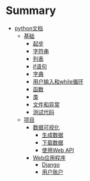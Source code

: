 # Summary

- [python文档](./pythondoc/0.0.md)
    - [基础]()
        - [起步](./pythondoc/1.0.md)
        - [字符串](./pythondoc/2.0.md)
        - [列表](./pythondoc/3.0.md)
        - [if语句](./pythondoc/4.0.md)
        - [字典](./pythondoc/5.0.md)
        - [用户输入和while循环](./pythondoc/6.0.md)
        - [函数](./pythondoc/7.0.md)
        - [类](./pythondoc/8.0.md)
        - [文件和异常](./pythondoc/9.0.md)
        - [测试代码](./pythondoc/10.0.md)
    - [项目]()
        - [数据可视化]()
            - [生成数据](./pythondoc/11.0.md)
            - [下载数据](./pythondoc/12.0.md)
            - [使用Web API](./pythondoc/13.0.md)
        - [Web应用程序]()
            - [Django](./pythondoc/14.0.md)
            - [用户账户]()